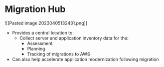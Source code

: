 # Migration Hub
![[Pasted image 20230405132431.png]]
- Provides a central location to:
	- Collect server and application inventory data for the:
		- Assessment
		- Planning
		- Tracking of migrations to AWS
- Can also help accelerate application modernization following migration


